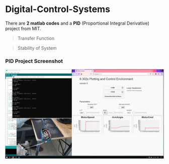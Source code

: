 # Digital-Control-Systems

There are **2 matlab codes** and a **PID** (Proportional Integral Derivative) project from MIT.

> Transfer Function

> Stability of System

### PID Project Screenshot

![PID Project](https://raw.githubusercontent.com/myoluk/Digital-Control-Systems/main/MIT-PID-Project/ScreenShots/mit-pid-project.jpg)
